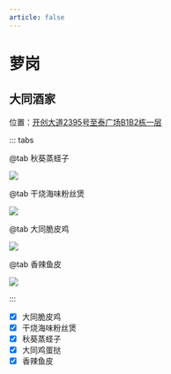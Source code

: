 ```yaml
---
article: false
---
```


# 萝岗

## 大同酒家

<i class="fa-solid fa-location-dot"></i> 位置：<a href="https://ditu.amap.com/place/B0J1YHIF6M" target="_blank">开创大道2395号至泰广场B1B2栋一层</a>

::: tabs

@tab 秋葵蒸蛏子

![](https://img.sherry4869.com/blog/life/food/china/guangdong/guangzhou/hp/lg/dtjj/1.JPEG)

@tab 干烧海味粉丝煲

![](https://img.sherry4869.com/blog/life/food/china/guangdong/guangzhou/hp/lg/dtjj/2.JPEG)

@tab 大同脆皮鸡

![](https://img.sherry4869.com/blog/life/food/china/guangdong/guangzhou/hp/lg/dtjj/3.JPEG)

@tab 香辣鱼皮

![](https://img.sherry4869.com/blog/life/food/china/guangdong/guangzhou/hp/lg/dtjj/4.JPEG)

:::

- [x] 大同脆皮鸡
- [x] 干烧海味粉丝煲
- [x] 秋葵蒸蛏子
- [x] 大同鸡蛋挞
- [x] 香辣鱼皮